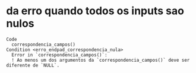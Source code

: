 # da erro quando todos os inputs sao nulos

    Code
      correspondencia_campos()
    Condition <erro_endpad_correspondencia_nula>
      Error in `correspondencia_campos()`:
      ! Ao menos um dos argumentos da `correspondencia_campos()` deve ser diferente de `NULL`.

